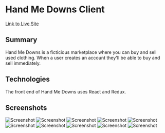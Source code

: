 # Hand Me Downs Client

[Link to Live Site](https://handmedowns-client.herokuapp.com/)

## Summary

Hand Me Downs is a ficticious marketplace where you can buy and sell used clothing. When a user creates an account they'll be able to buy and sell immediately.

## Technologies

The front end of Hand Me Downs uses React and Redux.

## Screenshots

![Screenshot](https://i.postimg.cc/XYjhVcgf/Screenshot-1.png)
![Screenshot](https://i.postimg.cc/j5wmpx4B/Screenshot-2.png)
![Screenshot](https://i.postimg.cc/3N26wt6B/Screenshot-3.png)
![Screenshot](https://i.postimg.cc/qv1Fghm9/Screenshot-4.png)
![Screenshot](https://i.postimg.cc/gch140JZ/Screenshot-5.png)
![Screenshot](https://i.postimg.cc/nctgWtjw/Screenshot-6.png)
![Screenshot](https://i.postimg.cc/kXFz3hWM/Screenshot-7.png)
![Screenshot](https://i.postimg.cc/zff9kSbz/Screenshot-8.png)
![Screenshot](https://i.postimg.cc/VNH2Zrnj/Screenshot-9.png)
![Screenshot](https://i.postimg.cc/ZRG2ZGfn/Screenshot-10.png)
